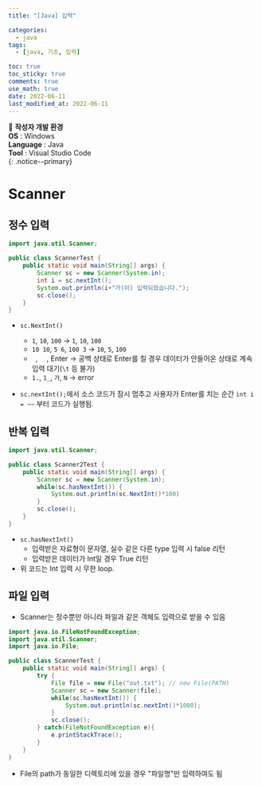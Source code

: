 ```yaml
---
title: "[Java] 입력"

categories:
  - java
tags:
  - [java, 기초, 입력]

toc: true
toc_sticky: true
comments: true
use_math: true
date: 2022-06-11
last_modified_at: 2022-06-11
---
```


📌 **작성자 개발 환경** <br>
**OS** : Windows <br>
**Language** : Java<br>
**Tool** : Visual Studio Code<br>
{: .notice--primary}


# Scanner

## 정수 입력

```java
import java.util.Scanner;

public class ScannerTest {
    public static void main(String[] args) {
        Scanner sc = new Scanner(System.in);
        int i = sc.nextInt();
        System.out.println(i+"가(이) 입력되었습니다.");
        sc.close();
    }
}
```

- `sc.NextInt()`
    - `1`, `10`, `100` -> `1`, `10`, `100`
    - `10 10`, `5 6`, `100 3` -> `10`, `5`, `100`
    - ` `, `  `, Enter -> 공백 상태로 Enter를 칠 경우 데이터가 안들어온 상태로 계속 입력 대기(`\t` 등 불가)
    - `1.`, `1_`, `가`, `N` -> error

- `sc.nextInt();`에서 소스 코드가 잠시 멈추고 사용자가 Enter를 치는 순간 `int i = ~~` 부터 코드가 실행됨.

## 반복 입력

```java
import java.util.Scanner;

public class Scanner2Test {
    public static void main(String[] args) {
        Scanner sc = new Scanner(System.in);
        while(sc.hasNextInt()) {
            System.out.println(sc.NextInt()*100)
        }
        sc.close();
    }
}
```

- `sc.hasNextInt()`
    - 입력받은 자료형이 문자열, 실수 같은 다른 type 입력 시 false 리턴
    - 입력받은 데이터가 Int일 경우 True 리턴
- 위 코드는 Int 입력 시 무한 loop.

## 파일 입력

- Scanner는 정수뿐만 아니라 파일과 같은 객체도 입력으로 받을 수 있음

```java
import java.io.FileNotFoundException;
import java.util.Scanner;
import java.io.File;

public class ScannerTest {
    public static void main(String[] args) {
        try {
            File file = new File("out.txt"); // new File(PATH)
            Scanner sc = new Scanner(file);
            while(sc.hasNextInt()) {
                System.out.println(sc.nextInt()*1000);
            }
            sc.close();
        } catch(FileNotFoundException e){
            e.printStackTrace();
        }
    }
}
```

- File의 path가 동일한 디렉토리에 있을 경우 "파일명"만 입력하여도 됨